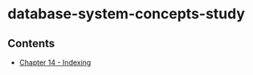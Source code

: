 # database-system-concepts-study

## Contents

- [Chapter 14 - Indexing][ch14-indexing-link]

[ch14-indexing-link]: ./ch14-indexing/index.md